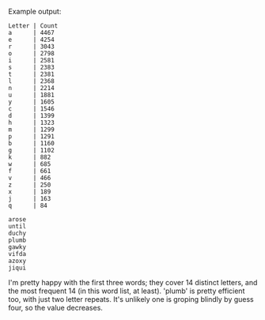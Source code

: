 Example output:

    Letter | Count
    a      | 4467
    e      | 4254
    r      | 3043
    o      | 2798
    i      | 2581
    s      | 2383
    t      | 2381
    l      | 2368
    n      | 2214
    u      | 1881
    y      | 1605
    c      | 1546
    d      | 1399
    h      | 1323
    m      | 1299
    p      | 1291
    b      | 1160
    g      | 1102
    k      | 882
    w      | 685
    f      | 661
    v      | 466
    z      | 250
    x      | 189
    j      | 163
    q      | 84
    
    arose
    until
    duchy
    plumb
    gawky
    vifda
    azoxy
    jiqui

I'm pretty happy with the first three words; they cover 14 distinct letters, and the most frequent 14 (in this word list, at least). 'plumb' is pretty efficient too, with just two letter repeats. It's unlikely one is groping blindly by guess four, so the value decreases. 